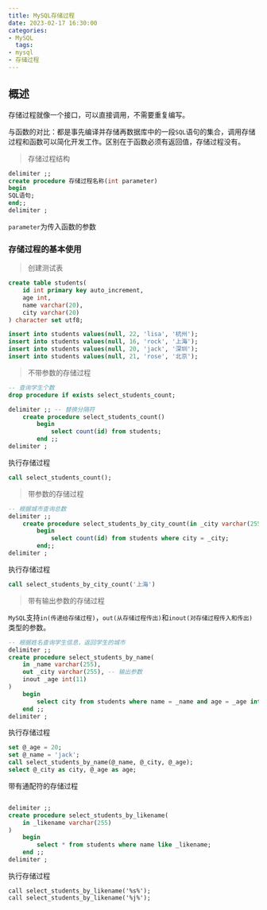 ```yaml
---
title: MySQL存储过程
date: 2023-02-17 16:30:00
categories:
- MySQL
  tags:
- mysql
- 存储过程
---
```


## 概述

存储过程就像一个接口，可以直接调用，不需要重复编写。

与函数的对比：都是事先编译并存储再数据库中的一段`SQL`语句的集合，调用存储过程和函数可以简化开发工作。区别在于函数必须有返回值，存储过程没有。

> 存储过程结构

```sql
delimiter ;;
create procedure 存储过程名称(int parameter)
begin
SQL语句;
end;;
delimiter ;
```

`parameter`为传入函数的参数

### 存储过程的基本使用

>创建测试表

```sql
create table students(
    id int primary key auto_increment,
    age int,
    name varchar(20),
    city varchar(20)
) character set utf8;

insert into students values(null, 22, 'lisa', '杭州');
insert into students values(null, 16, 'rock', '上海');
insert into students values(null, 20, 'jack', '深圳');
insert into students values(null, 21, 'rose', '北京');
```



>不带参数的存储过程

```sql
-- 查询学生个数
drop procedure if exists select_students_count;

delimiter ;; -- 替换分隔符
	create procedure select_students_count() 
		begin 
			select count(id) from students; 
		end ;;
delimiter ;
```

执行存储过程

```sql
call select_students_count();
```

>带参数的存储过程

```sql
-- 根据城市查询总数
delimiter ;;
	create procedure select_students_by_city_count(in _city varchar(255))
		begin
			select count(id) from students where city = _city;
		end;;
delimiter ;
```

执行存储过程

```sql
call select_students_by_city_count('上海')
```

>带有输出参数的存储过程

`MySQL`支持`in(传递给存储过程)`，`out(从存储过程传出)`和`inout(对存储过程传入和传出)`类型的参数。

```sql
-- 根据姓名查询学生信息，返回学生的城市
delimiter ;;
create procedure select_students_by_name(
    in _name varchar(255),
    out _city varchar(255), -- 输出参数
    inout _age int(11)
)
    begin 
    	select city from students where name = _name and age = _age into _city;
    end ;;
delimiter ;
```

执行存储过程

```sql
set @_age = 20;
set @_name = 'jack';
call select_students_by_name(@_name, @_city, @_age);
select @_city as city, @_age as age;
```

带有通配符的存储过程

```sql

delimiter ;;
create procedure select_students_by_likename(
    in _likename varchar(255)
)
    begin
    	select * from students where name like _likename;
    end ;;
delimiter ;
```

执行存储过程

```
call select_students_by_likename('%s%');
call select_students_by_likename('%j%');
```



